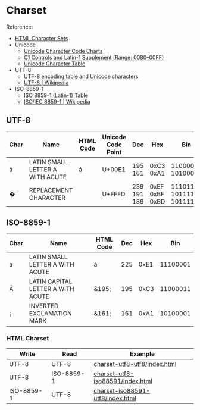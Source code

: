 # Charset

Reference:
  * [HTML Character Sets](https://www.w3schools.com/charsets/default.asp)
  * Unicode
    * [Unicode Character Code Charts](http://www.unicode.org/charts/)
    * [C1 Controls and Latin-1 Supplement (Range: 0080–00FF)](http://www.unicode.org/charts/PDF/U0080.pdf)
    * [Unicode Character Table](https://unicode-table.com/en/)
  * UTF-8
    * [UTF-8 encoding table and Unicode characters](http://www.utf8-chartable.de/unicode-utf8-table.pl)
    * [UTF-8 \| Wikipedia](https://en.wikipedia.org/wiki/UTF-8)
  * ISO-8859-1
    * [ISO 8859-1 (Latin-1) Table](https://cs.stanford.edu/~miles/iso8859.html)
    * [ISO/IEC 8859-1 \| Wikipedia](https://en.wikipedia.org/wiki/ISO/IEC_8859-1)

##  UTF-8

| Char | Name | HTML Code | Unicode Code Point | Dec | Hex | Bin |
|-|-|-|-|-|-|-|
| á | LATIN SMALL LETTER A WITH ACUTE | &#225; | U+00E1 | 195 161 | 0xC3 0xA1 | 11000011 10100001 |
| � | REPLACEMENT CHARACTER | | U+FFFD | 239 191 189 | 0xEF 0xBF 0xBD | 11101111 10111111 10111101 |

## ISO-8859-1 
| Char | Name | HTML Code |  Dec | Hex | Bin |
|-|-|-|-|-|-|
| á | LATIN SMALL LETTER A WITH ACUTE | &#225; | 225 | 0xE1 | 11100001 |
| Ã | LATIN CAPITAL LETTER A WITH ACUTE | &195; | 195 | 0xC3 | 11000011 |
| ¡ | INVERTED EXCLAMATION MARK | &161; | 161 | 0xA1 | 10100001 |

### HTML Charset

| Write | Read | Example |
|-|-|-|
| UTF-8 | UTF-8 | [charset-utf8-utf8/index.html](charset-utf8-utf8/index.html) |
| UTF-8 | ISO-8859-1 | [charset-utf8-iso88591/index.html](charset-utf8-iso88591/index.html) |
| ISO-8859-1 | UTF-8 | [charset-iso88591-utf8/index.html](charset-iso88591-utf8/index.html) |